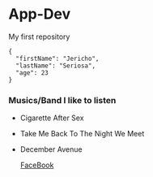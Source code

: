 # App-Dev
My first repository

```
{
  "firstName": "Jericho",
  "lastName": "Seriosa",
  "age": 23
}
```
### Musics/Band I like to listen
- Cigarette After Sex
- Take Me Back To The Night We Meet
- December Avenue

  [FaceBook]([https://www.example.com](https://www.facebook.com/cairo.jek?mibextid=ZbWKwL))

